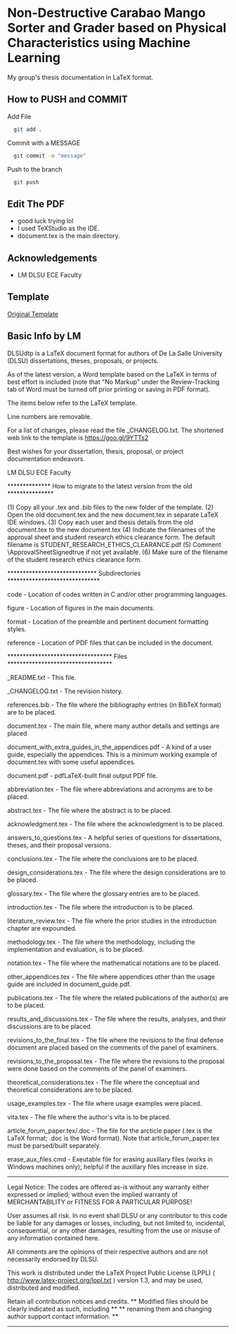 
# Non-Destructive Carabao Mango Sorter and Grader based on Physical Characteristics using Machine Learning

My group's thesis documentation in LaTeX format. 


## How to PUSH and COMMIT
Add File
```bash
  git add .
```
Commit with a MESSAGE
```bash
  git commit -m "message"
```
Push to the branch
```bash
  git push
```

## Edit The PDF

- good luck trying lol
- I used TeXStudio as the IDE.
- document.tex is the main directory.



## Acknowledgements

 - LM DLSU ECE Faculty


## Template

[Original Template](https://goo.gl/9YTTs2)

## Basic Info by LM

DLSUdtp is a LaTeX document format for authors of De La Salle University (DLSU) dissertations, theses, proposals, or projects. 

As of the latest version, a Word template based on the LaTeX in terms of best effort is included (note that "No Markup" under the Review-Tracking tab of Word must be turned off prior printing or saving in PDF format).

The items below refer to the LaTeX template.

Line numbers are removable.

For a list of changes, please read the file _CHANGELOG.txt.  The shortened web link to the template is https://goo.gl/9YTTs2 

Best wishes for your dissertation, thesis, proposal, or project documentation endeavors.

LM
DLSU ECE Faculty

************** How to migrate to the latest version from the old ***************

(1)  Copy all your .tex and .bib files to the new folder of the template.
(2)  Open the old document.tex and the new document.tex in separate LaTeX IDE windows.
(3)  Copy each user and thesis details from the old document.tex to the new document.tex
(4)  Indicate the filenames of the approval sheet and student research ethics clearance form. The default filename is STUDENT_RESEARCH_ETHICS_CLEARANCE.pdf
(5)  Comment \ApprovalSheetSignedtrue if not yet available.
(6)  Make sure of the filename of the student research ethics clearance form.

***************************** Subdirectories ******************************

code      - Location of codes written in C and/or other programming languages.

figure    - Location of figures in the main documents.

format    - Location of the preamble and pertinent document formatting styles.

reference - Location of PDF files that can be included in the document.


********************************** Files **********************************

_README.txt                    - This file.

_CHANGELOG.txt                 - The revision history.

references.bib                 - The file where the bibliography entries (in BibTeX format) are to be placed. 

document.tex                   - The main file, where many author details and settings are placed

document_with_extra_guides_in_the_appendices.pdf - A kind of a user guide, especially the appendices. This is a minimum working example of document.tex with some useful appendices.
  
document.pdf                   - pdfLaTeX-built final output PDF file.

abbreviation.tex               - The file where abbreviations and acronyms are to be placed.

abstract.tex                   - The file where the abstract is to be placed. 

acknowledgment.tex             - The file where the acknowledgment is to be placed.

answers_to_questions.tex       - A helpful series of questions for dissertations, theses, and their proposal versions.

conclusions.tex                - The file where the conclusions are to be placed.

design_considerations.tex      - The file where the design considerations are to be placed.

glossary.tex                   - The file where the glossary entries are to be placed.

introduction.tex               - The file where the introduction is to be placed.

literature_review.tex          - The file where the prior studies in the introduction chapter are expounded.

methodology.tex                - The file where the methodology, including the implementation and evaluation, is to be placed.

notation.tex                   - The file where the mathematical notations are to be placed.

other_appendices.tex           - The file where appendices other than the usage guide are included in document_guide.pdf.

publications.tex               - The file where the related publications of the author(s) are to be placed.

results_and_discussions.tex    - The file where the results, analyses, and their discussions are to be placed.

revisions_to_the_final.tex     - The file where the revisions to the final defense document are placed based on the comments of the panel of examiners.

revisions_to_the_proposal.tex  - The file where the revisions to the proposal were done based on the comments of the panel of examiners.

theoretical_considerations.tex - The file where the conceptual and theoretical considerations are to be placed.

usage_examples.tex             - The file where usage examples were placed.

vita.tex                       - The file where the author's vita is to be placed.

article_forum_paper.tex/.doc   - The file for the arcticle paper (.tex is the LaTeX format; .doc is the Word format). Note that article_forum_paper.tex must be parsed/built separately.

erase_aux_files.cmd			   - Exeutable file for erasing auxillary files (works in Windows machines only); helpful if the auxillary files increase in size.

***************************************************************************
Legal Notice:
The codes are offered as-is without any warranty either expressed or implied; without even the implied warranty of MERCHANTABILITY or FITNESS FOR A PARTICULAR PURPOSE! 

User assumes all risk. In no event shall DLSU or any contributor to this code be liable for any damages or losses, including, but not limited to, incidental, consequential, or any other damages, resulting from the use or misuse of any information contained here.

All comments are the opinions of their respective authors and are not necessarily endorsed by DLSU.

This work is distributed under the LaTeX Project Public License (LPPL) ( http://www.latex-project.org/lppl.txt ) version 1.3, and may be used, distributed and modified. 

Retain all contribution notices and credits.
** Modified files should be clearly indicated as such, including  **
** renaming them and changing author support contact information. **
**************************************************************************
